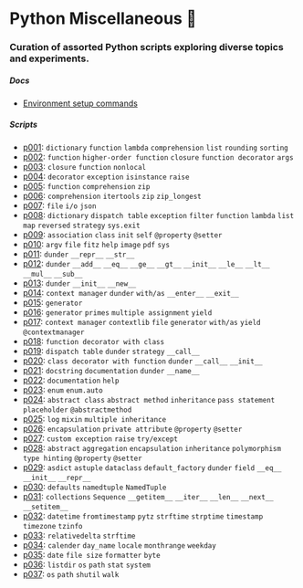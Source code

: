 # Python Miscellaneous 🐍

### Curation of assorted Python scripts exploring diverse topics and experiments.

##### Docs

- [Environment setup commands](./doc/environment_setup.md)

##### Scripts

- [p001](./src/p001.py): `dictionary` `function` `lambda` `comprehension` `list` `rounding` `sorting`
- [p002](./src/p002.py): `function` `higher-order function` `closure` `function decorator` `args`
- [p003](./src/p003.py): `closure` `function` `nonlocal`
- [p004](./src/p004.py): `decorator` `exception` `isinstance` `raise`
- [p005](./src/p005.py): `function` `comprehension` `zip`
- [p006](./src/p006.py): `comprehension` `itertools` `zip` `zip_longest`
- [p007](./src/p007.py): `file` `i/o` `json`
- [p008](./src/p008.py): `dictionary` `dispatch table` `exception` `filter` `function` `lambda` `list` `map` `reversed` `strategy` `sys.exit`
- [p009](./src/p009.py): `association` `class` `init` `self` `@property` `@setter`
- [p010](./src/p010.py): `argv` `file` `fitz` `help` `image` `pdf` `sys`
- [p011](./src/p011.py): `dunder` `__repr__` `__str__`
- [p012](./src/p012.py): `dunder` `__add__` `__eq__` `__ge__` `__gt__` `__init__` `__le__` `__lt__` `__mul__` `__sub__`
- [p013](./src/p013.py): `dunder` `__init__` `__new__`
- [p014](./src/p014.py): `context manager` `dunder` `with/as` `__enter__` `__exit__`
- [p015](./src/p015.py): `generator`
- [p016](./src/p016.py): `generator` `primes` `multiple assignment` `yield`
- [p017](./src/p017.py): `context manager` `contextlib` `file` `generator` `with/as` `yield` `@contextmanager`
- [p018](./src/p018.py): `function decorator with class`
- [p019](./src/p019.py): `dispatch table` `dunder` `strategy` `__call__`
- [p020](./src/p020.py): `class decorator with function` `dunder` `__call__` `__init__`
- [p021](./src/p021.py): `docstring` `documentation` `dunder` `__name__`
- [p022](./src/p022.py): `documentation` `help`
- [p023](./src/p023.py): `enum` `enum.auto`
- [p024](./src/p024.py): `abstract class` `abstract method` `inheritance` `pass statement` `placeholder` `@abstractmethod`
- [p025](./src/p025.py): `log` `mixin` `multiple inheritance`
- [p026](./src/p026.py): `encapsulation` `private attribute` `@property` `@setter`
- [p027](./src/p027.py): `custom exception` `raise` `try/except`
- [p028](./src/p028.py): `abstract` `aggregation` `encapsulation` `inheritance` `polymorphism` `type hinting` `@property` `@setter`
- [p029](./src/p029.py): `asdict` `astuple` `dataclass` `default_factory` `dunder` `field` `__eq__` `__init__` `__repr__`
- [p030](./src/p030.py): `defaults` `namedtuple` `NamedTuple`
- [p031](./src/p031.py): `collections` `Sequence` `__getitem__` `__iter__` `__len__` `__next__` `__setitem__`
- [p032](./src/p032.py): `datetime` `fromtimestamp` `pytz` `strftime` `strptime` `timestamp` `timezone` `tzinfo`
- [p033](./src/p033.py): `relativedelta` `strftime`
- [p034](./src/p034.py): `calender` `day_name` `locale` `monthrange` `weekday`
- [p035](./src/p035.py): `date` `file size` `formatter` `byte`
- [p036](./src/p036.py): `listdir` `os` `path` `stat` `system`
- [p037](./src/p037.py): `os` `path` `shutil` `walk`
